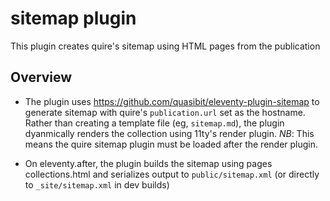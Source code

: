 # sitemap plugin
This plugin creates quire's sitemap using HTML pages from the publication

## Overview

- The plugin uses https://github.com/quasibit/eleventy-plugin-sitemap to generate sitemap with quire's `publication.url` set as the hostname. Rather than creating a template file (eg, `sitemap.md`), the plugin dyanmically renders the collection using 11ty's render plugin. *NB*: This means the quire sitemap plugin must be loaded after the render plugin.  

- On eleventy.after, the plugin builds the sitemap using pages collections.html and serializes output to `public/sitemap.xml` (or directly to `_site/sitemap.xml` in dev builds)